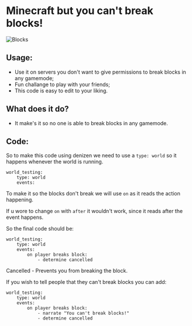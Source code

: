 # Minecraft but you can't break blocks!
![Blocks](Blocks.gif)

## Usage:

- Use it on servers you don't want to give permissions to break blocks in any gamemode;
- Fun challange to play with your friends;
- This code is easy to edit to your liking.

## What does it do?

- It make's it so no one is able to break blocks in any gamemode.

## Code:

So to make this code using denizen we need to use a `type: world` so it happens whenever the world is running.
```
world_testing:
    type: world
    events:
```
To make it so the blocks don't break we will use `on` as it reads the action happening.

If u wore to change `on` with `after` it wouldn't work, since it reads after the event happens.

So the final code should be:
```
world_testing:
    type: world
    events:
        on player breaks block:
            - determine cancelled
```
Cancelled - Prevents you from breaking the block.

If you wish to tell people that they can't break blocks you can add:

```
world_testing:
    type: world
    events:
        on player breaks block:
            - narrate "You can't break blocks!"
            - determine cancelled
```
